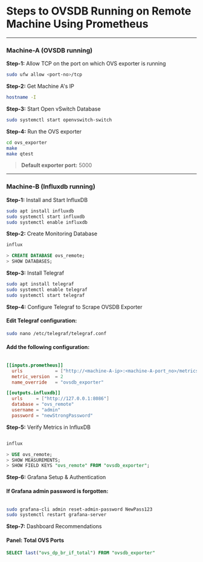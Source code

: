   # Steps to OVSDB Running on Remote Machine Using Prometheus

---

###  **Machine-A (OVSDB running)**

**Step-1:** Allow TCP on the port on which OVS exporter is running  
```bash
sudo ufw allow <port-no>/tcp
```

**Step-2:** Get Machine A's IP  
```bash
hostname -I
```

**Step-3:** Start Open vSwitch Database  
```bash
sudo systemctl start openvswitch-switch
```

**Step-4:** Run the OVS exporter  
```bash
cd ovs_exporter
make
make qtest
```
> **Default exporter port:** 5000

---

###  **Machine-B (Influxdb running)**

**Step-1:** Install and Start InfluxDB
```bash
sudo apt install influxdb
sudo systemctl start influxdb
sudo systemctl enable influxdb
```
**Step-2:** Create Monitoring Database
```bash
influx
```
```sql
> CREATE DATABASE ovs_remote;
> SHOW DATABASES;
```
**Step-3:** Install Telegraf
```bash
sudo apt install telegraf
sudo systemctl enable telegraf
sudo systemctl start telegraf
```
**Step-4:** Configure Telegraf to Scrape OVSDB Exporter
#### Edit Telegraf configuration:
```bash
sudo nano /etc/telegraf/telegraf.conf
```
#### Add the following configuration:
```toml

[[inputs.prometheus]]
  urls            = ["http://<machine-A-ip>:<machine-A-port_no>/metrics"]
  metric_version  = 2
  name_override   = "ovsdb_exporter"

[[outputs.influxdb]]
  urls     = ["http://127.0.0.1:8086"]
  database = "ovs_remote"
  username = "admin"
  password = "newStrongPassword"
```

**Step-5:** Verify Metrics in InfluxDB
```bash

influx
```
```sql
> USE ovs_remote;
> SHOW MEASUREMENTS;
> SHOW FIELD KEYS "ovs_remote" FROM "ovsdb_exporter";
```
**Step-6:** Grafana Setup & Authentication
#### If Grafana admin password is forgotten:
``` bash

sudo grafana-cli admin reset-admin-password NewPass123
sudo systemctl restart grafana-server
```
**Step-7:** Dashboard Recommendations
#### Panel: Total OVS Ports
```sql
SELECT last("ovs_dp_br_if_total") FROM "ovsdb_exporter"
```
